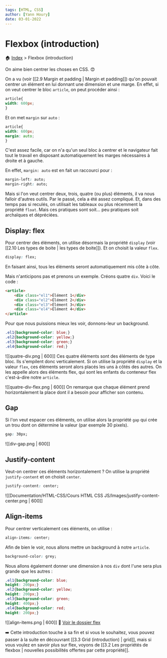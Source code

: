 ```yaml
---
tags: [HTML, CSS]
author: [Yann Houry]
date: 03-01-2022
---
```


# Flexbox (introduction)
🏠 [Index](https://github.com/YannHY/html-css-js/blob/main/index.md) > Flexbox (introduction)

On aime bien centrer les choses en CSS. 😍

On a vu (voir [[2.9 Margin et padding | Margin et padding]]) qu'on pouvait centrer un élément en lui donnant une dimension et une marge. En effet, si on veut centrer le bloc `article`, on peut procéder ainsi :

```CSS
article{
width: 600px;
}
```

Et on met `margin` sur `auto` :

```CSS
article{
width: 600px;
margin: auto;
}
```

C'est assez facile, car on n'a qu'un seul bloc à centrer et le navigateur fait tout le travail en disposant automatiquement les marges nécessaires à droite et à gauche.

En effet, `margin: auto` est en fait un raccourci pour :

```CSS
margin-left: auto;
margin-right: auto;
```

Mais si l'on veut centrer deux, trois, quatre (ou plus) éléments, il va nous falloir d'autres outils. Par le passé, cela a été assez compliqué. Et, dans des temps pas si reculés, on utilisait les tableaux ou plus récemment la propriété `float`. Mais ces pratiques sont soit... peu pratiques soit archaïques et dépréciées.

## Display: flex
Pour centrer des éléments, on utilise désormais la propriété `display` (voir [[2.10 Les types de boite | les types de boite]]). Et on choisit la valeur `flex`.

```css
display: flex;
```

En faisant ainsi, tous les éléments seront automatiquement mis côte à côte.

Mais n'anticipons pas et prenons un exemple. Créons quatre `div`. Voici le code :

```HTML
<article>
	<div class="el1">Élément 1</div>
	<div class="el2">Élément 2</div>
	<div class="el3">Élément 3</div>
	<div class="el4">Élément 4</div>
</article>
```

Pour que nous puissions mieux les voir, donnons-leur un background.

```CSS
.el1{background-color: blue;}
.el2{background-color: yellow;}
.el3{background-color: green;}
.el4{background-color: red;}
```

![[quatre-div.png | 600]]
Ces quatre éléments sont des éléments de type bloc. Ils s'empilent donc verticalement. Si on utilise la propriété `display` et la valeur `flex`, ces éléments seront alors placés les uns à côtés des autres. On les appelle alors des éléments flex, qui sont les enfants du conteneur flex c'est-à-dire notre `article`.

![[quatre-div-flex.png | 600]]
On remarque que chaque élément prend horizontalement la place dont il a besoin pour afficher son contenu. 

## Gap
Si l'on veut espacer ces éléments, on utilise alors la propriété `gap` qui crée un trou dont on détermine la valeur (par exemple 30 pixels).

```CSS
gap: 30px;
```

![[div-gap.png | 600]]
## Justify-content
Veut-on centrer ces éléments horizontalement ? On utilise la propriété `justify-content` et on choisit `center`.

```CSS
justify-content: center;
```

![[Documentation/HTML-CSS/Cours HTML CSS JS/Images/justify-content-center.png | 600]]
## Align-items
Pour centrer verticalement ces éléments, on utilise :

```CSS
align-items: center;
```

Afin de bien le voir, nous allons mettre un background à notre `article`.

```CSS
background-color: grey;
```

Nous allons également donner une dimension à nos `div` dont l'une sera plus grande que les autres :

```CSS
.el1{background-color: blue;
height: 200px;}
.el2{background-color: yellow;
height: 200px;}
.el3{background-color: green;
height: 400px;}
.el4{background-color: red;
height: 200px;}
```

![[align-items.png | 600]]
📁 [Voir le dossier flex](https://app.box.com/s/wzc7zdwnhmrypn66z5pct2e7uc57aijk)

➡️ Cette introduction touche à sa fin et si vous le souhaitez, vous pouvez passer à la suite en découvrant [[3.3 Grid (introduction) | grid]], mais si vous voulez en savoir plus sur flex, voyons de [[3.2 Les propriétés de flexbox | nouvelles possibilités offertes par cette propriété]].
